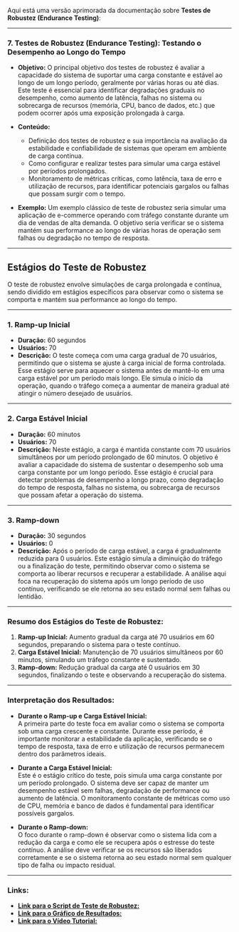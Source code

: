 Aqui está uma versão aprimorada da documentação sobre **Testes de Robustez (Endurance Testing)**:

---

### 7. **Testes de Robustez (Endurance Testing): Testando o Desempenho ao Longo do Tempo**

- **Objetivo:** O principal objetivo dos testes de robustez é avaliar a capacidade do sistema de suportar uma carga constante e estável ao longo de um longo período, geralmente por várias horas ou até dias. Este teste é essencial para identificar degradações graduais no desempenho, como aumento de latência, falhas no sistema ou sobrecarga de recursos (memória, CPU, banco de dados, etc.) que podem ocorrer após uma exposição prolongada à carga.

- **Conteúdo:**
  - Definição dos testes de robustez e sua importância na avaliação da estabilidade e confiabilidade de sistemas que operam em ambiente de carga contínua.
  - Como configurar e realizar testes para simular uma carga estável por períodos prolongados.
  - Monitoramento de métricas críticas, como latência, taxa de erro e utilização de recursos, para identificar potenciais gargalos ou falhas que possam surgir com o tempo.

- **Exemplo:** Um exemplo clássico de teste de robustez seria simular uma aplicação de e-commerce operando com tráfego constante durante um dia de vendas de alta demanda. O objetivo seria verificar se o sistema mantém sua performance ao longo de várias horas de operação sem falhas ou degradação no tempo de resposta.

---

## **Estágios do Teste de Robustez**

O teste de robustez envolve simulações de carga prolongada e contínua, sendo dividido em estágios específicos para observar como o sistema se comporta e mantém sua performance ao longo do tempo. 

---

### **1. Ramp-up Inicial**  
   - **Duração:** 60 segundos  
   - **Usuários:** 70  
   - **Descrição:** O teste começa com uma carga gradual de 70 usuários, permitindo que o sistema se ajuste à carga inicial de forma controlada. Esse estágio serve para aquecer o sistema antes de mantê-lo em uma carga estável por um período mais longo. Ele simula o início da operação, quando o tráfego começa a aumentar de maneira gradual até atingir o número desejado de usuários.

---

### **2. Carga Estável Inicial**  
   - **Duração:** 60 minutos  
   - **Usuários:** 70  
   - **Descrição:** Neste estágio, a carga é mantida constante com 70 usuários simultâneos por um período prolongado de 60 minutos. O objetivo é avaliar a capacidade do sistema de sustentar o desempenho sob uma carga constante por um longo período. Esse estágio é crucial para detectar problemas de desempenho a longo prazo, como degradação do tempo de resposta, falhas no sistema, ou sobrecarga de recursos que possam afetar a operação do sistema.

---

### **3. Ramp-down**  
   - **Duração:** 30 segundos  
   - **Usuários:** 0  
   - **Descrição:** Após o período de carga estável, a carga é gradualmente reduzida para 0 usuários. Este estágio simula a diminuição do tráfego ou a finalização do teste, permitindo observar como o sistema se comporta ao liberar recursos e recuperar a estabilidade. A análise aqui foca na recuperação do sistema após um longo período de uso contínuo, verificando se ele retorna ao seu estado normal sem falhas ou lentidão.

---

### **Resumo dos Estágios do Teste de Robustez:**

1. **Ramp-up Inicial:** Aumento gradual da carga até 70 usuários em 60 segundos, preparando o sistema para o teste contínuo.
2. **Carga Estável Inicial:** Manutenção de 70 usuários simultâneos por 60 minutos, simulando um tráfego constante e sustentado.
3. **Ramp-down:** Redução gradual da carga até 0 usuários em 30 segundos, finalizando o teste e observando a recuperação do sistema.

---

### **Interpretação dos Resultados:**

- **Durante o Ramp-up e Carga Estável Inicial:**  
  A primeira parte do teste foca em avaliar como o sistema se comporta sob uma carga crescente e constante. Durante esse período, é importante monitorar a estabilidade da aplicação, verificando se o tempo de resposta, taxa de erro e utilização de recursos permanecem dentro dos parâmetros ideais. 

- **Durante a Carga Estável Inicial:**  
  Este é o estágio crítico do teste, pois simula uma carga constante por um período prolongado. O sistema deve ser capaz de manter um desempenho estável sem falhas, degradação de performance ou aumento de latência. O monitoramento constante de métricas como uso de CPU, memória e banco de dados é fundamental para identificar possíveis gargalos.

- **Durante o Ramp-down:**  
  O foco durante o ramp-down é observar como o sistema lida com a redução da carga e como ele se recupera após o estresse do teste contínuo. A análise deve verificar se os recursos são liberados corretamente e se o sistema retorna ao seu estado normal sem qualquer tipo de falha ou impacto residual.

---

### **Links:**

- [**Link para o Script de Teste de Robustez:**](../testes/rbustez.js)
- [**Link para o Gráfico de Resultados:**](../chart/4-robustez.html)
- [**Link para o Vídeo Tutorial:**](https://www.youtube.com/)
